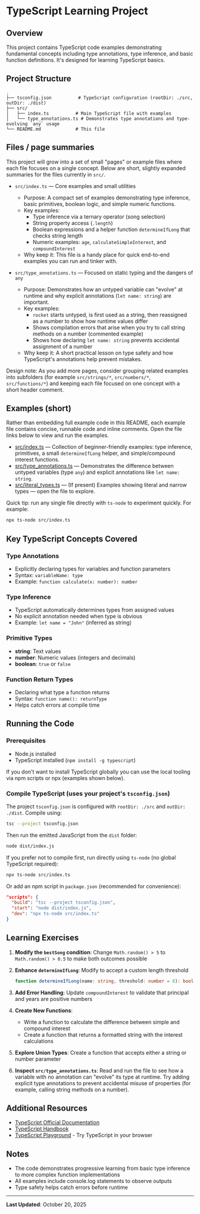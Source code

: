 # TypeScript Learning Project

## Overview
This project contains TypeScript code examples demonstrating fundamental concepts including type annotations, type inference, and basic function definitions. It's designed for learning TypeScript basics.

## Project Structure
```
.
├── tsconfig.json          # TypeScript configuration (rootDir: ./src, outDir: ./dist)
├── src/
│   ├── index.ts          # Main TypeScript file with examples
│   └── type_annotations.ts # Demonstrates type annotations and type-evolving `any` usage
└── README.md             # This file
```

## Files / page summaries

This project will grow into a set of small "pages" or example files where each file focuses on a single concept. Below are short, slightly expanded summaries for the files currently in `src/`.

- `src/index.ts` — Core examples and small utilities
  - Purpose: A compact set of examples demonstrating type inference, basic primitives, boolean logic, and simple numeric functions.
  - Key examples:
    - Type inference via a ternary operator (song selection)
    - String property access (`.length`)
    - Boolean expressions and a helper function `determineIfLong` that checks string length
    - Numeric examples: `age`, `calculateSimpleInterest`, and `compoundInterest`
  - Why keep it: This file is a handy place for quick end-to-end examples you can run and tinker with.

- `src/type_annotations.ts` — Focused on static typing and the dangers of `any`
  - Purpose: Demonstrates how an untyped variable can "evolve" at runtime and why explicit annotations (`let name: string`) are important.
  - Key examples:
    - `rocket` starts untyped, is first used as a string, then reassigned as a number to show how runtime values differ
    - Shows compilation errors that arise when you try to call string methods on a number (commented example)
    - Shows how declaring `let name: string` prevents accidental assignment of a number
  - Why keep it: A short practical lesson on type safety and how TypeScript's annotations help prevent mistakes.

Design note: As you add more pages, consider grouping related examples into subfolders (for example `src/strings/*`, `src/numbers/*`, `src/functions/*`) and keeping each file focused on one concept with a short header comment.

## Examples (short)

Rather than embedding full example code in this README, each example file contains concise, runnable code and inline comments. Open the file links below to view and run the examples.

- [src/index.ts](src/index.ts) — Collection of beginner-friendly examples: type inference, primitives, a small `determineIfLong` helper, and simple/compound interest functions.
- [src/type_annotations.ts](src/type_annotations.ts) — Demonstrates the difference between untyped variables (type `any`) and explicit annotations like `let name: string`.
- [src/literal_types.ts](src/literal_types.ts) — (If present) Examples showing literal and narrow types — open the file to explore.

Quick tip: run any single file directly with `ts-node` to experiment quickly. For example:

```bash
npx ts-node src/index.ts
```

## Key TypeScript Concepts Covered

### Type Annotations
- Explicitly declaring types for variables and function parameters
- Syntax: `variableName: type`
- Example: `function calculate(x: number): number`

### Type Inference
- TypeScript automatically determines types from assigned values
- No explicit annotation needed when type is obvious
- Example: `let name = "John"` (inferred as string)

### Primitive Types
- **string**: Text values
- **number**: Numeric values (integers and decimals)
- **boolean**: `true` or `false`

### Function Return Types
- Declaring what type a function returns
- Syntax: `function name(): returnType`
- Helps catch errors at compile time

## Running the Code

### Prerequisites
- Node.js installed
- TypeScript installed (`npm install -g typescript`)

If you don't want to install TypeScript globally you can use the local tooling via npm scripts or npx (examples shown below).

### Compile TypeScript (uses your project's `tsconfig.json`)
The project `tsconfig.json` is configured with `rootDir: ./src` and `outDir: ./dist`. Compile using:

```bash
tsc --project tsconfig.json
```

Then run the emitted JavaScript from the `dist` folder:

```bash
node dist/index.js
```

If you prefer not to compile first, run directly using `ts-node` (no global TypeScript required):

```bash
npx ts-node src/index.ts
```

Or add an npm script in `package.json` (recommended for convenience):

```json
"scripts": {
  "build": "tsc --project tsconfig.json",
  "start": "node dist/index.js",
  "dev": "npx ts-node src/index.ts"
}
```

## Learning Exercises

1. **Modify the `bestSong` condition**: Change `Math.random() > 5` to `Math.random() > 0.5` to make both outcomes possible

2. **Enhance `determineIfLong`**: Modify to accept a custom length threshold
   ```typescript
   function determineIfLong(name: string, threshold: number = 8): boolean
   ```

3. **Add Error Handling**: Update `compoundInterest` to validate that principal and years are positive numbers

4. **Create New Functions**: 
   - Write a function to calculate the difference between simple and compound interest
   - Create a function that returns a formatted string with the interest calculations

5. **Explore Union Types**: Create a function that accepts either a string or number parameter

6. **Inspect `src/type_annotations.ts`**: Read and run the file to see how a variable with no annotation can "evolve" its type at runtime. Try adding explicit type annotations to prevent accidental misuse of properties (for example, calling string methods on a number).

## Additional Resources

- [TypeScript Official Documentation](https://www.typescriptlang.org/docs/)
- [TypeScript Handbook](https://www.typescriptlang.org/docs/handbook/intro.html)
- [TypeScript Playground](https://www.typescriptlang.org/play) - Try TypeScript in your browser

## Notes

- The code demonstrates progressive learning from basic type inference to more complex function implementations
- All examples include console.log statements to observe outputs
- Type safety helps catch errors before runtime

---

**Last Updated**: October 20, 2025
